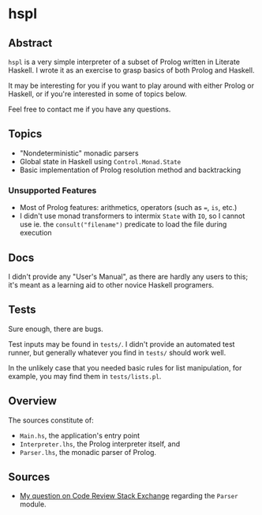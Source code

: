 # hspl

## Abstract

`hspl` is a very simple interpreter of a subset of Prolog written in Literate
Haskell. I wrote it as an exercise to grasp basics of both Prolog and Haskell.

It may be interesting for you if you want to play around with either Prolog or
Haskell, or if you're interested in some of topics below.

Feel free to contact me if you have any questions.

## Topics

  * "Nondeterministic" monadic parsers
  * Global state in Haskell using `Control.Monad.State`
  * Basic implementation of Prolog resolution method and backtracking

### Unsupported Features

  * Most of Prolog features: arithmetics, operators (such as `=`, `is`, etc.)
  * I didn't use monad transformers to intermix `State` with `IO`, so I cannot
    use ie. the `consult("filename")` predicate to load the file during
	execution

## Docs

I didn't provide any "User's Manual", as there are hardly any users to this;
it's meant as a learning aid to other novice Haskell programers.

## Tests

Sure enough, there are bugs.

Test inputs may be found in `tests/`. I didn't provide an automated test runner,
but generally whatever you find in `tests/` should work well.

In the unlikely case that you needed basic rules for list manipulation, for
example, you may find them in `tests/lists.pl`.

## Overview

The sources constitute of:

  * `Main.hs`, the application's entry point 
  * `Interpreter.lhs`, the Prolog interpreter itself, and
  * `Parser.lhs`, the monadic parser of Prolog.

## Sources

  * [My question on Code Review Stack Exchange](https://codereview.stackexchange.com/questions/123600/prolog-parser-written-in-haskell)
    regarding the `Parser` module.
